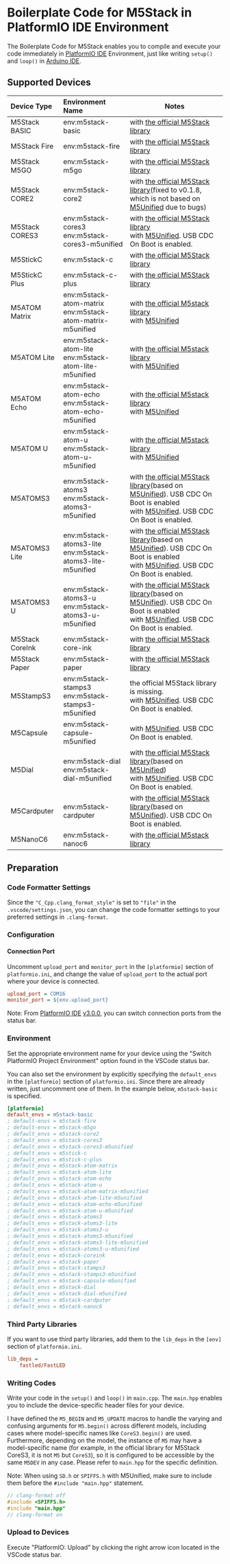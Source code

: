 # Boilerplate Code for M5Stack in PlatformIO IDE Environment

The Boilerplate Code for M5Stack enables you to compile and execute your code immediately in [PlatformIO IDE](https://platformio.org/platformio-ide) Environment, just like writing `setup()` and `loop()` in [Arduino IDE](https://www.arduino.cc/en/software).

## Supported Devices

| Device Type     | Environment Name                                               | Notes                                                                                                                                                                                                                                                   |
| :-------------- | :------------------------------------------------------------- | ------------------------------------------------------------------------------------------------------------------------------------------------------------------------------------------------------------------------------------------------------- |
| M5Stack BASIC   | env:m5stack-basic                                              | with [the official M5Stack library](https://github.com/m5stack/M5Stack)                                                                                                                                                                                 |
| M5Stack Fire    | env:m5stack-fire                                               | with [the official M5Stack library](https://github.com/m5stack/M5Stack)                                                                                                                                                                                 |
| M5Stack M5GO    | env:m5stack-m5go                                               | with [the official M5Stack library](https://github.com/m5stack/M5Stack)                                                                                                                                                                                 |
| M5Stack CORE2   | env:m5stack-core2                                              | with [the official M5Stack library](https://github.com/m5stack/M5Core2)(fixed to v0.1.8, which is not based on [M5Unified](https://github.com/m5stack/M5Unified) due to bugs)                                                                           |
| M5Stack CORES3  | env:m5stack-cores3 <br> env:m5stack-cores3-m5unified           | with [the official M5Stack library](https://github.com/m5stack/M5CoreS3)<br>with [M5Unified](https://github.com/m5stack/M5Unified). USB CDC On Boot is enabled.                                                                                         |
| M5StickC        | env:m5stack-c                                                  | with [the official M5Stack library](https://github.com/m5stack/M5StickC)                                                                                                                                                                                |
| M5StickC Plus   | env:m5stack-c-plus                                             | with [the official M5Stack library](https://github.com/m5stack/M5StickC-Plus)                                                                                                                                                                           |
| M5ATOM Matrix   | env:m5stack-atom-matrix <br> env:m5stack-atom-matrix-m5unified | with [the official M5stack library](https://github.com/m5stack/M5Atom)<br>with [M5Unified](https://github.com/m5stack/M5Unified)                                                                                                                        |
| M5ATOM Lite     | env:m5stack-atom-lite <br> env:m5stack-atom-lite-m5unified     | with [the official M5stack library](https://github.com/m5stack/M5Atom)<br>with [M5Unified](https://github.com/m5stack/M5Unified)                                                                                                                        |
| M5ATOM Echo     | env:m5stack-atom-echo <br> env:m5stack-atom-echo-m5unified     | with [the official M5stack library](https://github.com/m5stack/M5Atom)<br>with [M5Unified](https://github.com/m5stack/M5Unified)                                                                                                                        |
| M5ATOM U        | env:m5stack-atom-u <br> env:m5stack-atom-u-m5unified           | with [the official M5stack library](https://github.com/m5stack/M5Atom)<br>with [M5Unified](https://github.com/m5stack/M5Unified)                                                                                                                        |
| M5ATOMS3        | env:m5stack-atoms3 <br> env:m5stack-atoms3-m5unified           | with [the official M5Stack library](https://github.com/m5stack/M5AtomS3)(based on [M5Unified](https://github.com/m5stack/M5Unified)). USB CDC On Boot is enabled<br>with [M5Unified](https://github.com/m5stack/M5Unified). USB CDC On Boot is enabled. |
| M5ATOMS3 Lite   | env:m5stack-atoms3-lite <br> env:m5stack-atoms3-lite-m5unified | with [the official M5Stack library](https://github.com/m5stack/M5AtomS3)(based on [M5Unified](https://github.com/m5stack/M5Unified)). USB CDC On Boot is enabled<br>with [M5Unified](https://github.com/m5stack/M5Unified). USB CDC On Boot is enabled. |
| M5ATOMS3 U      | env:m5stack-atoms3-u <br> env:m5stack-atoms3-u-m5unified       | with [the official M5Stack library](https://github.com/m5stack/M5AtomS3)(based on [M5Unified](https://github.com/m5stack/M5Unified)). USB CDC On Boot is enabled<br>with [M5Unified](https://github.com/m5stack/M5Unified). USB CDC On Boot is enabled. |
| M5Stack CoreInk | env:m5stack-core-ink                                           | with [the official M5Stack library](https://github.com/m5stack/M5Core-Ink)                                                                                                                                                                              |
| M5Stack Paper   | env:m5stack-paper                                              | with [the official M5Stack library](https://github.com/m5stack/M5EPD)                                                                                                                                                                                   |
| M5StampS3       | env:m5stack-stamps3 <br> env:m5stack-stamps3-m5unified         | the official M5Stack library is missing.<br>with [M5Unified](https://github.com/m5stack/M5Unified). USB CDC On Boot is enabled.                                                                                                                         |
| M5Capsule       | env:m5stack-capsule-m5unified                                  | with [M5Unified](https://github.com/m5stack/M5Unified). USB CDC On Boot is enabled.                                                                                                                                                                     |
| M5Dial          | env:m5stack-dial<br>env:m5stack-dial-m5unified                 | with [the official M5Stack library](https://github.com/m5stack/M5Dial)(based on [M5Unified](https://github.com/m5stack/M5Unified))<br>with [M5Unified](https://github.com/m5stack/M5Unified). USB CDC On Boot is enabled.                               |
| M5Cardputer     | env:m5stack-cardputer                                          | with [the official M5Stack library](https://github.com/m5stack/M5Cardputer)(based on [M5Unified](https://github.com/m5stack/M5Unified)). USB CDC On Boot is enabled.                                                                                    |
| M5NanoC6        | env:m5stack-nanoc6                                             | with [the official M5stack library](https://github.com/m5stack/M5NanoC6)                                                                                                                                                                                |

## Preparation

### Code Formatter Settings

Since the `"C_Cpp.clang_format_style"` is set to `"file"` in the `.vscode/settings.json`, you can change the code formatter settings to your preferred settings in `.clang-format`.

### Configuration

#### Connection Port

Uncomment `upload_port` and `monitor_port` in the `[platformio]` section of `platformio.ini`, and change the value of `upload_port` to the actual port where your device is connected.

```platformio.ini
upload_port = COM16
monitor_port = ${env.upload_port}
```

Note: From [PlatformIO IDE](https://platformio.org/platformio-ide) [v3.0.0](https://github.com/platformio/platformio-vscode-ide/releases/tag/v3.0.0), you can switch connection ports from the status bar.

### Environment

Set the appropriate environment name for your device using the "Switch PlatformIO Project Environment" option found in the VSCode status bar.

You can also set the environment by explicitly specifying the `default_envs` in the `[platformio]` section of `platformio.ini`. Since there are already written, just uncomment one of them. In the example below, `m5stack-basic` is specified.

```platformio.ini
[platformio]
default_envs = m5stack-basic
; default-envs = m5stack-fire
; default-envs = m5stack-m5go
; default_envs = m5stack-core2
; default_envs = m5stack-cores3
; default_envs = m5stack-cores3-m5unified
; default_envs = m5stick-c
; default_envs = m5stick-c-plus
; default_envs = m5stack-atom-matrix
; default_envs = m5stack-atom-lite
; default_envs = m5stack-atom-echo
; default_envs = m5stack-atom-u
; default_envs = m5stack-atom-matrix-m5unified
; default_envs = m5stack-atom-lite-m5unified
; default_envs = m5stack-atom-echo-m5unified
; default_envs = m5stack-atom-u-m5unified
; default_envs = m5stack-atoms3
; default_envs = m5stack-atoms3-lite
; default_envs = m5stack-atoms3-u
; default_envs = m5stack-atoms3-m5unified
; default_envs = m5stack-atoms3-lite-m5unified
; default_envs = m5stack-atoms3-u-m5unified
; default_envs = m5stack-coreink
; default_envs = m5stack-paper
; default_envs = m5stack-stamps3
; default_envs = m5stack-stamps3-m5unified
; default_envs = m5stack-capsule-m5unified
; default_envs = m5stack-dial
; default_envs = m5stack-dial-m5unified
; default_envs = m5stack-cardputer
; default_envs = m5stack-nanoc6
```

### Third Party Libraries

If you want to use third party libraries, add them to the `lib_deps` in the `[env]` section of `platformio.ini`.

```ini
lib_deps =
    fastled/FastLED
```

### Writing Codes

Write your code in the `setup()` and `loop()` in `main.cpp`. The `main.hpp` enables you to include the device-specific header files for your device.

I have defined the `M5_BEGIN` and `M5_UPDATE` macros to handle the varying and confusing arguments for `M5.begin()` across different models, including cases where model-specific names like `CoreS3.begin()` are used.
Furthermore, depending on the model, the instance of `M5` may have a model-specific name (for example, in the official library for M5Stack CoreS3, it is not `M5` but `CoreS3`), so it is configured to be accessible by the same `M5DEV` in any case.
Please refer to `main.hpp` for the specific definition.

Note: When using `SD.h` or `SPIFFS.h` with M5Unified, make sure to include them before the `#include "main.hpp"` statement.

```c++
// clang-format off
#include <SPIFFS.h>
#include "main.hpp"
// clang-format on
```

### Upload to Devices

Execute "PlatformIO: Upload" by clicking the right arrow icon located in the VSCode status bar.
